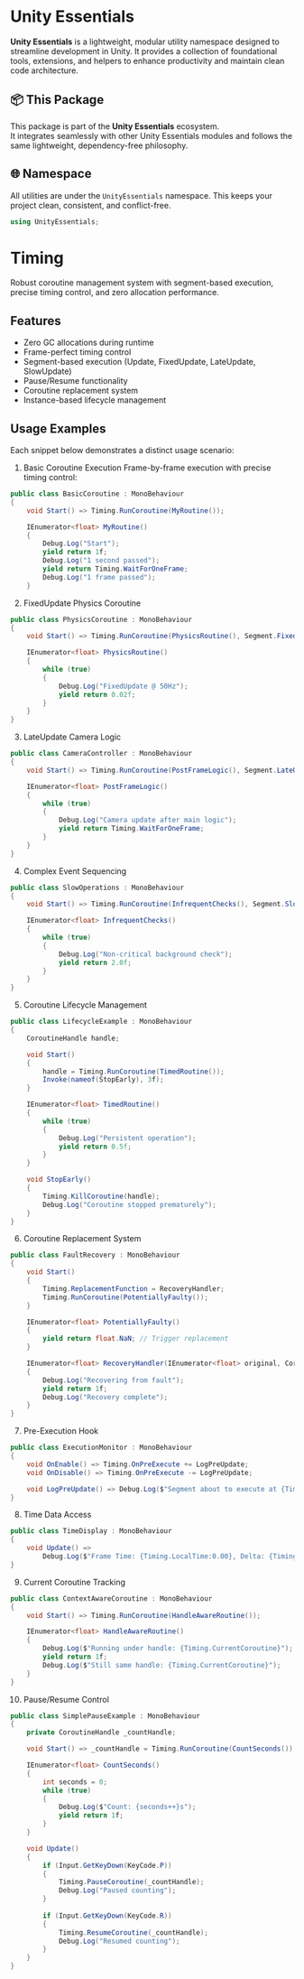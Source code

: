 # Unity Essentials

**Unity Essentials** is a lightweight, modular utility namespace designed to streamline development in Unity. 
It provides a collection of foundational tools, extensions, and helpers to enhance productivity and maintain clean code architecture.

## 📦 This Package

This package is part of the **Unity Essentials** ecosystem.  
It integrates seamlessly with other Unity Essentials modules and follows the same lightweight, dependency-free philosophy.

## 🌐 Namespace

All utilities are under the `UnityEssentials` namespace. This keeps your project clean, consistent, and conflict-free.

```csharp
using UnityEssentials;
```

# Timing
Robust coroutine management system with segment-based execution, precise timing control, and zero allocation performance.

## Features
- Zero GC allocations during runtime
- Frame-perfect timing control
- Segment-based execution (Update, FixedUpdate, LateUpdate, SlowUpdate)
- Pause/Resume functionality
- Coroutine replacement system
- Instance-based lifecycle management

## Usage Examples

Each snippet below demonstrates a distinct usage scenario:


1. Basic Coroutine Execution
Frame-by-frame execution with precise timing control:
```csharp
public class BasicCoroutine : MonoBehaviour
{
    void Start() => Timing.RunCoroutine(MyRoutine());

    IEnumerator<float> MyRoutine()
    {
        Debug.Log("Start");
        yield return 1f;
        Debug.Log("1 second passed");
        yield return Timing.WaitForOneFrame;
        Debug.Log("1 frame passed");
    }
```

2. FixedUpdate Physics Coroutine
```csharp
public class PhysicsCoroutine : MonoBehaviour
{
    void Start() => Timing.RunCoroutine(PhysicsRoutine(), Segment.FixedUpdate);

    IEnumerator<float> PhysicsRoutine()
    {
        while (true)
        {
            Debug.Log("FixedUpdate @ 50Hz");
            yield return 0.02f;
        }
    }
}
```


3. LateUpdate Camera Logic
```csharp
public class CameraController : MonoBehaviour
{
    void Start() => Timing.RunCoroutine(PostFrameLogic(), Segment.LateUpdate);

    IEnumerator<float> PostFrameLogic()
    {
        while (true)
        {
            Debug.Log("Camera update after main logic");
            yield return Timing.WaitForOneFrame;
        }
    }
}
```


4. Complex Event Sequencing
```csharp
public class SlowOperations : MonoBehaviour
{
    void Start() => Timing.RunCoroutine(InfrequentChecks(), Segment.SlowUpdate);

    IEnumerator<float> InfrequentChecks()
    {
        while (true)
        {
            Debug.Log("Non-critical background check");
            yield return 2.0f;
        }
    }
}
```


5. Coroutine Lifecycle Management
```csharp
public class LifecycleExample : MonoBehaviour
{
    CoroutineHandle handle;

    void Start()
    {
        handle = Timing.RunCoroutine(TimedRoutine());
        Invoke(nameof(StopEarly), 3f);
    }

    IEnumerator<float> TimedRoutine()
    {
        while (true)
        {
            Debug.Log("Persistent operation");
            yield return 0.5f;
        }
    }

    void StopEarly()
    {
        Timing.KillCoroutine(handle);
        Debug.Log("Coroutine stopped prematurely");
    }
}
```


6. Coroutine Replacement System
```csharp
public class FaultRecovery : MonoBehaviour
{
    void Start()
    {
        Timing.ReplacementFunction = RecoveryHandler;
        Timing.RunCoroutine(PotentiallyFaulty());
    }

    IEnumerator<float> PotentiallyFaulty()
    {
        yield return float.NaN; // Trigger replacement
    }

    IEnumerator<float> RecoveryHandler(IEnumerator<float> original, CoroutineHandle handle)
    {
        Debug.Log("Recovering from fault");
        yield return 1f;
        Debug.Log("Recovery complete");
    }
}
```


7. Pre-Execution Hook
```csharp
public class ExecutionMonitor : MonoBehaviour
{
    void OnEnable() => Timing.OnPreExecute += LogPreUpdate;
    void OnDisable() => Timing.OnPreExecute -= LogPreUpdate;

    void LogPreUpdate() => Debug.Log($"Segment about to execute at {Timing.LocalTime}");
}
```


8. Time Data Access
```csharp
public class TimeDisplay : MonoBehaviour
{
    void Update() =>
		Debug.Log($"Frame Time: {Timing.LocalTime:0.00}, Delta: {Timing.DeltaTime:0.000}");
}
```


9. Current Coroutine Tracking
```csharp
public class ContextAwareCoroutine : MonoBehaviour
{
    void Start() => Timing.RunCoroutine(HandleAwareRoutine());

    IEnumerator<float> HandleAwareRoutine()
    {
        Debug.Log($"Running under handle: {Timing.CurrentCoroutine}");
        yield return 1f;
        Debug.Log($"Still same handle: {Timing.CurrentCoroutine}");
    }
}
```

10. Pause/Resume Control
```csharp
public class SimplePauseExample : MonoBehaviour
{
    private CoroutineHandle _countHandle;

    void Start() => _countHandle = Timing.RunCoroutine(CountSeconds());

    IEnumerator<float> CountSeconds()
    {
        int seconds = 0;
        while (true)
        {
            Debug.Log($"Count: {seconds++}s");
            yield return 1f;
        }
    }

    void Update()
    {
        if (Input.GetKeyDown(KeyCode.P))
        {
            Timing.PauseCoroutine(_countHandle);
            Debug.Log("Paused counting");
        }
        
        if (Input.GetKeyDown(KeyCode.R))
        {
            Timing.ResumeCoroutine(_countHandle);
            Debug.Log("Resumed counting");
        }
    }
}